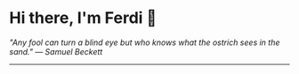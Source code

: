 <h1>Hi there, I'm Ferdi 👋</h1>

<p><em>
  "Any fool can turn a blind eye but who knows what the ostrich sees in the sand." — Samuel Beckett
</em></p>

---
